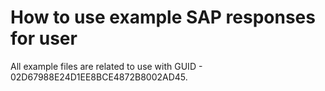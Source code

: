 # How to use example SAP responses for user

All example files are related to use with GUID - 02D67988E24D1EE8BCE4872B8002AD45.
